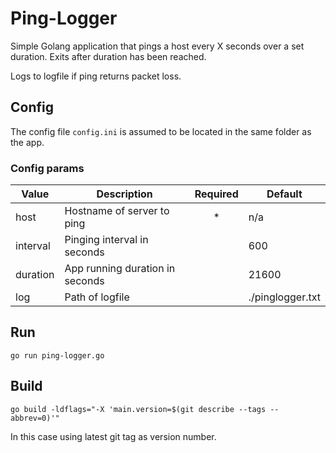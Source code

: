 # Ping-Logger
Simple Golang application that pings a host every X seconds over a set duration. Exits after duration has been reached.

Logs to logfile if ping returns packet loss.

## Config
The config file `config.ini` is assumed to be located in the same folder as the app.
### Config params
| Value | Description | Required | Default |
| ----- | ----------- |:--------:| ------- |
| host | Hostname of server to ping | * | n/a
| interval | Pinging interval in seconds |   | 600 |
| duration | App running duration in seconds |   | 21600 |
| log | Path of logfile |   | ./pinglogger.txt |

## Run
```
go run ping-logger.go
```

## Build
```
go build -ldflags="-X 'main.version=$(git describe --tags --abbrev=0)'"
```
In this case using latest git tag as version number.